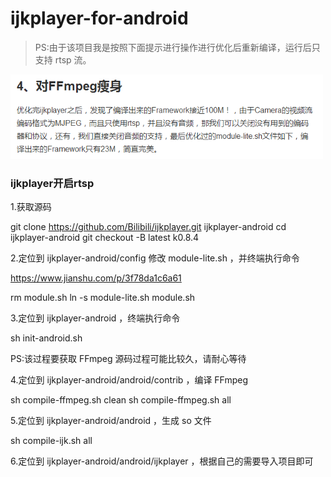 # ijkplayer-for-android

> PS:由于该项目我是按照下面提示进行操作进行优化后重新编译，运行后只支持 rtsp 流。

<img src="./image/001.png" width="500">

### ijkplayer开启rtsp

1.获取源码

git clone https://github.com/Bilibili/ijkplayer.git ijkplayer-android
cd ijkplayer-android
git checkout -B latest k0.8.4

2.定位到 ijkplayer-android/config 修改 module-lite.sh ，并终端执行命令

https://www.jianshu.com/p/3f78da1c6a61

rm module.sh
ln -s module-lite.sh module.sh

3.定位到 ijkplayer-android ，终端执行命令

sh init-android.sh

PS:该过程要获取 FFmpeg 源码过程可能比较久，请耐心等待

4.定位到 ijkplayer-android/android/contrib ，编译 FFmpeg

sh compile-ffmpeg.sh clean
sh compile-ffmpeg.sh all

5.定位到 ijkplayer-android/android ，生成 so 文件

sh compile-ijk.sh all

6.定位到 ijkplayer-android/android/ijkplayer ，根据自己的需要导入项目即可